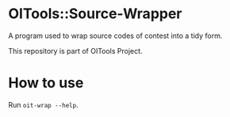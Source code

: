 # OITools::Source-Wrapper

A program used to wrap source codes of contest into a tidy form.

This repository is part of OITools Project.

# How to use

Run `oit-wrap --help`.
